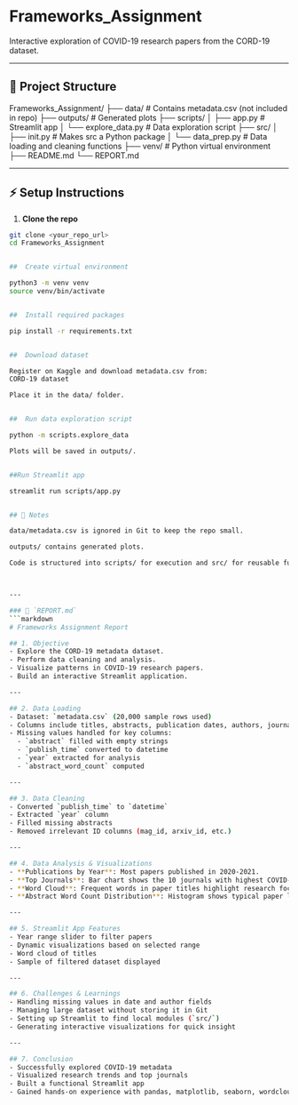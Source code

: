 # Frameworks_Assignment

Interactive exploration of COVID-19 research papers from the CORD-19 dataset.

---

## 📂 Project Structure
Frameworks_Assignment/
├── data/ # Contains metadata.csv (not included in repo)
├── outputs/ # Generated plots
├── scripts/
│ ├── app.py # Streamlit app
│ └── explore_data.py # Data exploration script
├── src/
│ ├── init.py # Makes src a Python package
│ └── data_prep.py # Data loading and cleaning functions
├── venv/ # Python virtual environment
├── README.md
└── REPORT.md

---

## ⚡ Setup Instructions

1. **Clone the repo**
```bash
git clone <your_repo_url>
cd Frameworks_Assignment


##  Create virtual environment

python3 -m venv venv
source venv/bin/activate


##  Install required packages

pip install -r requirements.txt


##  Download dataset

Register on Kaggle and download metadata.csv from:
CORD-19 dataset

Place it in the data/ folder.


##  Run data exploration script

python -m scripts.explore_data

Plots will be saved in outputs/.


##Run Streamlit app

streamlit run scripts/app.py


## 📝 Notes

data/metadata.csv is ignored in Git to keep the repo small.

outputs/ contains generated plots.

Code is structured into scripts/ for execution and src/ for reusable functions.



---

### 📄 `REPORT.md`
```markdown
# Frameworks Assignment Report

## 1. Objective
- Explore the CORD-19 metadata dataset.
- Perform data cleaning and analysis.
- Visualize patterns in COVID-19 research papers.
- Build an interactive Streamlit application.

---

## 2. Data Loading
- Dataset: `metadata.csv` (20,000 sample rows used)
- Columns include titles, abstracts, publication dates, authors, journals, etc.
- Missing values handled for key columns:
  - `abstract` filled with empty strings
  - `publish_time` converted to datetime
  - `year` extracted for analysis
  - `abstract_word_count` computed

---

## 3. Data Cleaning
- Converted `publish_time` to `datetime`
- Extracted `year` column
- Filled missing abstracts
- Removed irrelevant ID columns (mag_id, arxiv_id, etc.)

---

## 4. Data Analysis & Visualizations
- **Publications by Year**: Most papers published in 2020-2021.
- **Top Journals**: Bar chart shows the 10 journals with highest COVID-19 publications.
- **Word Cloud**: Frequent words in paper titles highlight research focus areas.
- **Abstract Word Count Distribution**: Histogram shows typical paper lengths.

---

## 5. Streamlit App Features
- Year range slider to filter papers
- Dynamic visualizations based on selected range
- Word cloud of titles
- Sample of filtered dataset displayed

---

## 6. Challenges & Learnings
- Handling missing values in date and author fields
- Managing large dataset without storing it in Git
- Setting up Streamlit to find local modules (`src/`)
- Generating interactive visualizations for quick insight

---

## 7. Conclusion
- Successfully explored COVID-19 metadata
- Visualized research trends and top journals
- Built a functional Streamlit app
- Gained hands-on experience with pandas, matplotlib, seaborn, wordcloud, and Streamlit
